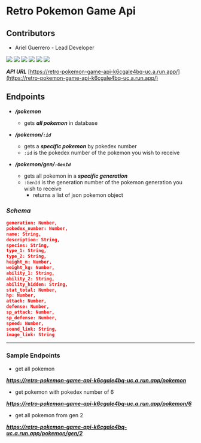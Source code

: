 # Retro Pokemon Game Api

## Contributors

* Ariel Guerrero - Lead Developer

![](https://projectpokemon.org/images/normal-sprite/scizor.gif) ![](https://projectpokemon.org/images/normal-sprite/blaziken.gif) ![](https://projectpokemon.org/images/normal-sprite/tyranitar.gif) ![](https://projectpokemon.org/images/normal-sprite/darkrai.gif) ![](https://projectpokemon.org/images/normal-sprite/lucario.gif) ![](https://projectpokemon.org/images/normal-sprite/greninja.gif)

***API URL***
[https://retro-pokemon-game-api-k6cgale4bq-uc.a.run.app/](https://retro-pokemon-game-api-k6cgale4bq-uc.a.run.app/)

## Endpoints

* ***/pokemon***
    * gets ***all pokemon*** in database

* ***/pokemon/`:id`***
    * gets a ***specific pokemon*** by pokedex number
    * `:id` is the pokedex number of the pokemon you wish to receive

* ***/pokemon/gen/`:GenId`***
    * gets all pokemon in a ***specific generation***
    * `:GenId` is the generation number of the pokemon generation you wish to receive
        * returns a list of json pokemon object

### ***Schema***
   
   ```json
   generation: Number,
   pokedex_number: Number,
   name: String,
   description: String,
   species: String,
   type_1: String,
   type_2: String,
   height_m: Number,
   weight_kg: Number,
   ability_1: String,
   ability_2: String,
   ability_hidden: String,
   stat_total: Number,
   hp: Number,
   attack: Number,
   defense: Number,
   sp_attack: Number,
   sp_defense: Number,
   speed: Number,
   sound_link: String,
   image_link: String
   ```
___

### Sample Endpoints

* get all pokemon 

***<https://retro-pokemon-game-api-k6cgale4bq-uc.a.run.app/pokemon>***

* get pokemon with pokedex number of 6

***<https://retro-pokemon-game-api-k6cgale4bq-uc.a.run.app/pokemon/6>***

* get all pokemon from gen 2

***<https://retro-pokemon-game-api-k6cgale4bq-uc.a.run.app/pokemon/gen/2>***
